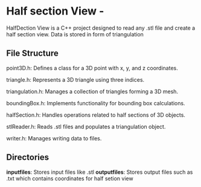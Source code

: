 # Half section View - 
HalfDection View is a C++ project designed to read any .stl file and create a half section view. Data is stored in form of triangulation

## File Structure
point3D.h: Defines a class for a 3D point with x, y, and z coordinates.

triangle.h: Represents a 3D triangle using three indices.

triangulation.h: Manages a collection of triangles forming a 3D mesh.

boundingBox.h: Implements functionality for bounding box calculations.

halfSection.h: Handles operations related to half sections of 3D objects.

stlReader.h: Reads .stl files and populates a triangulation object.

writer.h: Manages writing data to files.

## Directories
**inputfiles**: Stores input files like .stl
**outputfiles**: Stores output files such as .txt which contains coordinates for half setion view
